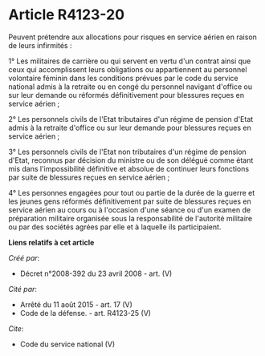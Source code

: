 # Article R4123-20

Peuvent prétendre aux allocations pour risques en service aérien en raison de leurs infirmités : 

1° Les militaires de carrière ou qui servent en vertu d'un contrat ainsi que ceux qui accomplissent leurs obligations ou
appartiennent au personnel volontaire féminin dans les conditions prévues par le code du service national admis à la retraite
ou en congé du personnel navigant d'office ou sur leur demande ou réformés définitivement pour blessures reçues en service
aérien ; 

2° Les personnels civils de l'Etat tributaires d'un régime de pension d'Etat admis à la retraite d'office ou sur leur demande
pour blessures reçues en service aérien ; 

3° Les personnels civils de l'Etat non tributaires d'un régime de pension d'Etat, reconnus par décision du ministre ou de son
délégué comme étant mis dans l'impossibilité définitive et absolue de continuer leurs fonctions par suite de blessures reçues
en service aérien ; 

4° Les personnes engagées pour tout ou partie de la durée de la guerre et les jeunes gens réformés définitivement par suite
de blessures reçues en service aérien au cours ou à l'occasion d'une séance ou d'un examen de préparation militaire organisée
sous la responsabilité de l'autorité militaire ou par des sociétés agrées par elle et à laquelle ils participaient.

**Liens relatifs à cet article**

_Créé par_:

  - Décret n°2008-392 du 23 avril 2008 - art. (V)

_Cité par_:

  - Arrêté du 11 août 2015 - art. 17 (V)
  - Code de la défense. - art. R4123-25 (V)

_Cite_:

  - Code du service national (V)
